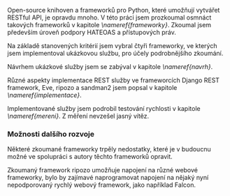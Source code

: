 Open-source knihoven a frameworků pro Python, které umožňují vytvářet RESTful API, je opravdu mnoho.
V této práci jsem prozkoumal osmnáct takových frameworků v kapitole *\nameref{frameworky}*.
Zkoumal jsem především úroveň podpory HATEOAS a přístupových práv.

Na základě stanovených kritérií jsem vybral čtyři frameworky, ve kterých jsem implementoval ukázkovou službu,
pro účely podrobnějšího zkoumání.

Návrhem ukázkové služby jsem se zabýval v kapitole *\nameref{navrh}*.

Různé aspekty implementace REST služby ve frameworcích Django REST framework, Eve, ripozo a sandman2
jsem popsal v kapitole *\nameref{implementace}*.

Implementované služby jsem podrobil testování rychlosti v kapitole *\nameref{mereni}*.
Z měření nevzešel jasný vítěz.

### Možnosti dalšího rozvoje

Některé zkoumané frameworky trpěly nedostatky, které je v budoucnu možné
ve spolupráci s autory těchto frameworků opravit.

Zkoumaný framework ripozo umožňuje napojení na různé webové frameworky,
bylo by zajímavé naprogramovat napojení na nějaký nyní nepodporovaný rychlý webový framework,
jako například Falcon.
